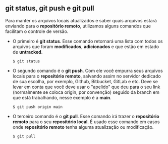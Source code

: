 ## git status, git push e  git pull

Para manter os arquivos locais atualizados e saber quais arquivos estará enviando para o **repositório remoto**, utilizamos alguns comandos que facilitam o controle de versão. 

- O primeiro é **git status**. Esse comando retornará uma lista com todos os arquivos que foram **modificados**, **adicionados** e que estão em estado de **untracked**.

  ```
  $ git status
  ```

- O segundo comando é o **git push**. Com ele você empurra seus arquivos locais para o **repositório remoto**, salvando assim no servidor dedicado de sua escolha, por exemplo, Github, Bitbucket, GitLab e etc. Deve se levar em conta que você deve usar o "apelido" que deu para o seu link (normalmente se coloca origin, por convenção) seguido da branch em que está trabalhando, nesse exemplo é a **main**.

  ```
  $ git push origin main
  ```

- O terceiro comando é o **git pull**. Esse comando irá trazer o **repositório remoto** para o seu **repositório local**. É usado esse comando em casos onde **repositório remoto** tenha alguma atualização ou modificação.

  ```
  $ git pull
  ```

  
